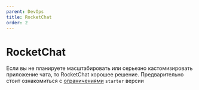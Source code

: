 ```yaml
---
parent: DevOps
title: RocketChat
order: 2
---
```


# RocketChat

Если вы не планируете масштабировать или серьезно кастомизировать приложение чата, то RocketChat
хорошее решение. Предварительно стоит ознакомиться с [ограничениями](https://www.rocket.chat/pricing) `starter` версии
